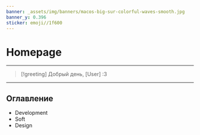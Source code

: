 ```yaml
---
banner: _assets/img/banners/macos-big-sur-colorful-waves-smooth.jpg
banner_y: 0.396
sticker: emoji//1f600
---
```


# Homepage
---

> [!greeting]
> Добрый день, [User] :3



---
## Оглавление

- Development
- Soft
- Design












